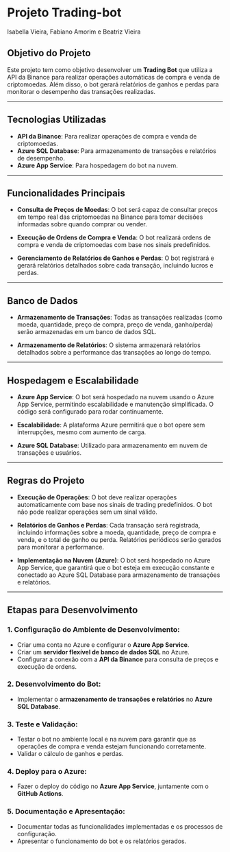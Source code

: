 # Projeto Trading-bot

Isabella Vieira, Fabiano Amorim e Beatriz Vieira

## Objetivo do Projeto

Este projeto tem como objetivo desenvolver um **Trading Bot** que utiliza a API da Binance para realizar operações automáticas de compra e venda de criptomoedas. Além disso, o bot gerará relatórios de ganhos e perdas para monitorar o desempenho das transações realizadas.

---

## Tecnologias Utilizadas

- **API da Binance**: Para realizar operações de compra e venda de criptomoedas.
- **Azure SQL Database**: Para armazenamento de transações e relatórios de desempenho.
- **Azure App Service**: Para hospedagem do bot na nuvem.

---

## Funcionalidades Principais

- **Consulta de Preços de Moedas**: O bot será capaz de consultar preços em tempo real das criptomoedas na Binance para tomar decisões informadas sobre quando comprar ou vender.
  
- **Execução de Ordens de Compra e Venda**: O bot realizará ordens de compra e venda de criptomoedas com base nos sinais predefinidos.

- **Gerenciamento de Relatórios de Ganhos e Perdas**: O bot registrará e gerará relatórios detalhados sobre cada transação, incluindo lucros e perdas.

---

## Banco de Dados

- **Armazenamento de Transações**: Todas as transações realizadas (como moeda, quantidade, preço de compra, preço de venda, ganho/perda) serão armazenadas em um banco de dados SQL.

- **Armazenamento de Relatórios**: O sistema armazenará relatórios detalhados sobre a performance das transações ao longo do tempo.

---

## Hospedagem e Escalabilidade

- **Azure App Service**: O bot será hospedado na nuvem usando o Azure App Service, permitindo escalabilidade e manutenção simplificada. O código será configurado para rodar continuamente.

- **Escalabilidade**: A plataforma Azure permitirá que o bot opere sem interrupções, mesmo com aumento de carga.

- **Azure SQL Database**: Utilizado para armazenamento em nuvem de transações e usuários.

---

## Regras do Projeto

- **Execução de Operações**: O bot deve realizar operações automaticamente com base nos sinais de trading predefinidos. O bot não pode realizar operações sem um sinal válido.
  
- **Relatórios de Ganhos e Perdas**: Cada transação será registrada, incluindo informações sobre a moeda, quantidade, preço de compra e venda, e o total de ganho ou perda. Relatórios periódicos serão gerados para monitorar a performance.

- **Implementação na Nuvem (Azure)**: O bot será hospedado no Azure App Service, que garantirá que o bot esteja em execução constante e conectado ao Azure SQL Database para armazenamento de transações e relatórios.

---

## Etapas para Desenvolvimento

### 1. Configuração do Ambiente de Desenvolvimento:

- Criar uma conta no Azure e configurar o **Azure App Service**.
- Criar um **servidor flexível de banco de dados SQL** no Azure.
- Configurar a conexão com a **API da Binance** para consulta de preços e execução de ordens.

### 2. Desenvolvimento do Bot:

- Implementar o **armazenamento de transações e relatórios** no **Azure SQL Database**.

### 3. Teste e Validação:

- Testar o bot no ambiente local e na nuvem para garantir que as operações de compra e venda estejam funcionando corretamente.
- Validar o cálculo de ganhos e perdas.

### 4. Deploy para o Azure:

- Fazer o deploy do código no **Azure App Service**, juntamente com o **GitHub Actions**.

### 5. Documentação e Apresentação:

- Documentar todas as funcionalidades implementadas e os processos de configuração.
- Apresentar o funcionamento do bot e os relatórios gerados.

